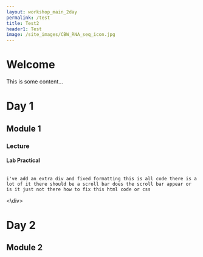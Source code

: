 ```yaml
---
layout: workshop_main_2day
permalink: /test
title: Test2
header1: Test
image: /site_images/CBW_RNA_seq_icon.jpg
---
```


# Welcome

This is some content...

# Day 1

## Module 1

### Lecture

#### Lab Practical


<div style="overflow:scroll">


```
i've add an extra div and fixed formatting this is all code there is a lot of it there should be a scroll bar does the scroll bar appear or is it just not there how to fix this html code or css
```


<\div>



# Day 2

## Module 2
